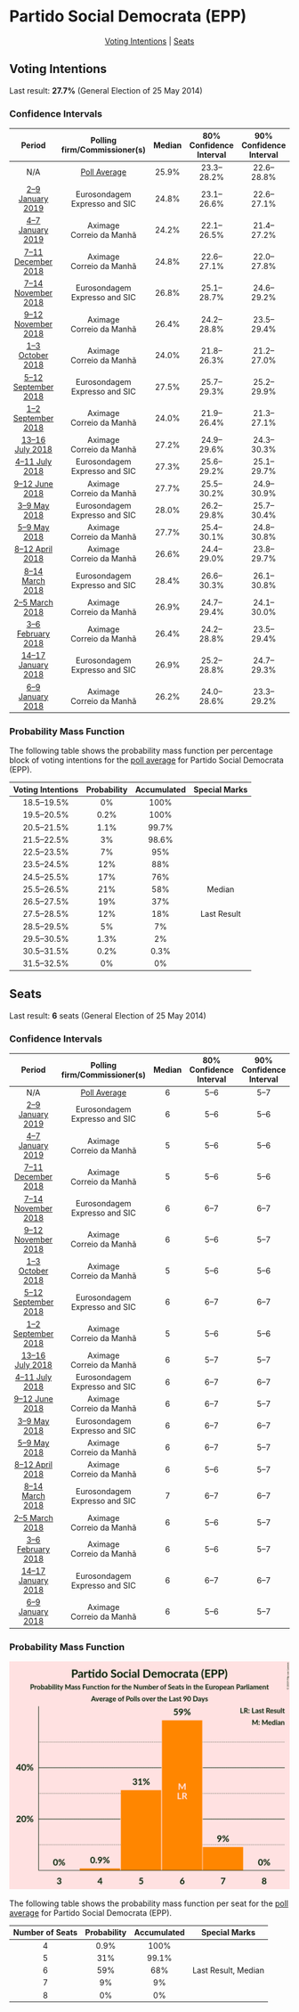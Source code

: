 # Partido Social Democrata (EPP)

<p align="center"><a href="#voting-intentions">Voting Intentions</a> | <a href="#seats">Seats</a></p>

## Voting Intentions

Last result: **27.7%** (General Election of 25 May 2014)

### Confidence Intervals

| Period     | Polling firm/Commissioner(s) | Median | 80% Confidence Interval | 90% Confidence Interval | 95% Confidence Interval | 99% Confidence Interval |
|:----------:|:----------------:|:-----------:|:-----------------------:|:-----------------------:|:-----------------------:|:-----------------------:|
| N/A | [Poll Average](average.html) | 25.9% | 23.3–28.2% | 22.6–28.8% | 22.0–29.3% | 20.9–30.2% |
| [2–9 January 2019](2019-01-09-Eurosondagem.html) | Eurosondagem <br> Expresso and SIC | 24.8% | 23.1–26.6% | 22.6–27.1% | 22.2–27.5% | 21.4–28.4% |
| [4–7 January 2019](2019-01-07-Aximage.html) | Aximage <br> Correio da Manhã | 24.2% | 22.1–26.5% | 21.4–27.2% | 20.9–27.7% | 20.0–28.9% |
| [7–11 December 2018](2018-12-11-Aximage.html) | Aximage <br> Correio da Manhã | 24.8% | 22.6–27.1% | 22.0–27.8% | 21.5–28.4% | 20.5–29.5% |
| [7–14 November 2018](2018-11-14-Eurosondagem.html) | Eurosondagem <br> Expresso and SIC | 26.8% | 25.1–28.7% | 24.6–29.2% | 24.2–29.6% | 23.4–30.5% |
| [9–12 November 2018](2018-11-12-Aximage.html) | Aximage <br> Correio da Manhã | 26.4% | 24.2–28.8% | 23.5–29.4% | 23.0–30.0% | 22.0–31.2% |
| [1–3 October 2018](2018-10-03-Aximage.html) | Aximage <br> Correio da Manhã | 24.0% | 21.8–26.3% | 21.2–27.0% | 20.7–27.5% | 19.7–28.7% |
| [5–12 September 2018](2018-09-12-Eurosondagem.html) | Eurosondagem <br> Expresso and SIC | 27.5% | 25.7–29.3% | 25.2–29.9% | 24.8–30.3% | 24.0–31.2% |
| [1–2 September 2018](2018-09-02-Aximage.html) | Aximage <br> Correio da Manhã | 24.0% | 21.9–26.4% | 21.3–27.1% | 20.8–27.6% | 19.8–28.8% |
| [13–16 July 2018](2018-07-16-Aximage.html) | Aximage <br> Correio da Manhã | 27.2% | 24.9–29.6% | 24.3–30.3% | 23.8–30.9% | 22.7–32.1% |
| [4–11 July 2018](2018-07-11-Eurosondagem.html) | Eurosondagem <br> Expresso and SIC | 27.3% | 25.6–29.2% | 25.1–29.7% | 24.6–30.1% | 23.8–31.0% |
| [9–12 June 2018](2018-06-12-Aximage.html) | Aximage <br> Correio da Manhã | 27.7% | 25.5–30.2% | 24.9–30.9% | 24.3–31.5% | 23.3–32.6% |
| [3–9 May 2018](2018-05-09-Eurosondagem.html) | Eurosondagem <br> Expresso and SIC | 28.0% | 26.2–29.8% | 25.7–30.4% | 25.3–30.8% | 24.5–31.7% |
| [5–9 May 2018](2018-05-09-Aximage.html) | Aximage <br> Correio da Manhã | 27.7% | 25.4–30.1% | 24.8–30.8% | 24.2–31.4% | 23.2–32.6% |
| [8–12 April 2018](2018-04-12-Aximage.html) | Aximage <br> Correio da Manhã | 26.6% | 24.4–29.0% | 23.8–29.7% | 23.2–30.3% | 22.2–31.5% |
| [8–14 March 2018](2018-03-14-Eurosondagem.html) | Eurosondagem <br> Expresso and SIC | 28.4% | 26.6–30.3% | 26.1–30.8% | 25.7–31.3% | 24.9–32.2% |
| [2–5 March 2018](2018-03-05-Aximage.html) | Aximage <br> Correio da Manhã | 26.9% | 24.7–29.4% | 24.1–30.0% | 23.5–30.6% | 22.5–31.8% |
| [3–6 February 2018](2018-02-06-Aximage.html) | Aximage <br> Correio da Manhã | 26.4% | 24.2–28.8% | 23.5–29.4% | 23.0–30.0% | 22.0–31.2% |
| [14–17 January 2018](2018-01-17-Eurosondagem.html) | Eurosondagem <br> Expresso and SIC | 26.9% | 25.2–28.8% | 24.7–29.3% | 24.3–29.7% | 23.5–30.6% |
| [6–9 January 2018](2018-01-09-Aximage.html) | Aximage <br> Correio da Manhã | 26.2% | 24.0–28.6% | 23.3–29.2% | 22.8–29.8% | 21.8–31.0% |

### Probability Mass Function

The following table shows the probability mass function per percentage block of voting intentions for the [poll average](average.html) for Partido Social Democrata (EPP).

| Voting Intentions | Probability | Accumulated | Special Marks |
|:-----------------:|:-----------:|:-----------:|:-------------:|
| 18.5–19.5% | 0% | 100% |  |
| 19.5–20.5% | 0.2% | 100% |  |
| 20.5–21.5% | 1.1% | 99.7% |  |
| 21.5–22.5% | 3% | 98.6% |  |
| 22.5–23.5% | 7% | 95% |  |
| 23.5–24.5% | 12% | 88% |  |
| 24.5–25.5% | 17% | 76% |  |
| 25.5–26.5% | 21% | 58% | Median |
| 26.5–27.5% | 19% | 37% |  |
| 27.5–28.5% | 12% | 18% | Last Result |
| 28.5–29.5% | 5% | 7% |  |
| 29.5–30.5% | 1.3% | 2% |  |
| 30.5–31.5% | 0.2% | 0.3% |  |
| 31.5–32.5% | 0% | 0% |  |


## Seats

Last result: **6** seats (General Election of 25 May 2014)

### Confidence Intervals

| Period     | Polling firm/Commissioner(s) | Median | 80% Confidence Interval | 90% Confidence Interval | 95% Confidence Interval | 99% Confidence Interval |
|:----------:|:----------------:|:------:|:-----------------------:|:-----------------------:|:-----------------------:|:-----------------------:|
| N/A | [Poll Average](average.html) | 6 | 5–6 | 5–7 | 5–7 | 4–7 |
| [2–9 January 2019](2019-01-09-Eurosondagem.html) | Eurosondagem <br> Expresso and SIC | 6 | 5–6 | 5–6 | 5–7 | 5–7 |
| [4–7 January 2019](2019-01-07-Aximage.html) | Aximage <br> Correio da Manhã | 5 | 5–6 | 5–6 | 5–6 | 4–7 |
| [7–11 December 2018](2018-12-11-Aximage.html) | Aximage <br> Correio da Manhã | 5 | 5–6 | 5–6 | 5–6 | 4–7 |
| [7–14 November 2018](2018-11-14-Eurosondagem.html) | Eurosondagem <br> Expresso and SIC | 6 | 6–7 | 6–7 | 5–7 | 5–7 |
| [9–12 November 2018](2018-11-12-Aximage.html) | Aximage <br> Correio da Manhã | 6 | 5–6 | 5–7 | 5–7 | 5–7 |
| [1–3 October 2018](2018-10-03-Aximage.html) | Aximage <br> Correio da Manhã | 5 | 5–6 | 5–6 | 4–6 | 4–6 |
| [5–12 September 2018](2018-09-12-Eurosondagem.html) | Eurosondagem <br> Expresso and SIC | 6 | 6–7 | 6–7 | 6–7 | 5–7 |
| [1–2 September 2018](2018-09-02-Aximage.html) | Aximage <br> Correio da Manhã | 5 | 5–6 | 5–6 | 4–6 | 4–6 |
| [13–16 July 2018](2018-07-16-Aximage.html) | Aximage <br> Correio da Manhã | 6 | 5–7 | 5–7 | 5–7 | 5–7 |
| [4–11 July 2018](2018-07-11-Eurosondagem.html) | Eurosondagem <br> Expresso and SIC | 6 | 6–7 | 6–7 | 5–7 | 5–7 |
| [9–12 June 2018](2018-06-12-Aximage.html) | Aximage <br> Correio da Manhã | 6 | 6–7 | 5–7 | 5–7 | 5–7 |
| [3–9 May 2018](2018-05-09-Eurosondagem.html) | Eurosondagem <br> Expresso and SIC | 6 | 6–7 | 6–7 | 6–7 | 5–7 |
| [5–9 May 2018](2018-05-09-Aximage.html) | Aximage <br> Correio da Manhã | 6 | 6–7 | 5–7 | 5–7 | 5–7 |
| [8–12 April 2018](2018-04-12-Aximage.html) | Aximage <br> Correio da Manhã | 6 | 5–6 | 5–7 | 5–7 | 5–7 |
| [8–14 March 2018](2018-03-14-Eurosondagem.html) | Eurosondagem <br> Expresso and SIC | 7 | 6–7 | 6–7 | 6–7 | 6–8 |
| [2–5 March 2018](2018-03-05-Aximage.html) | Aximage <br> Correio da Manhã | 6 | 5–6 | 5–7 | 5–7 | 5–7 |
| [3–6 February 2018](2018-02-06-Aximage.html) | Aximage <br> Correio da Manhã | 6 | 5–6 | 5–7 | 5–7 | 5–7 |
| [14–17 January 2018](2018-01-17-Eurosondagem.html) | Eurosondagem <br> Expresso and SIC | 6 | 6–7 | 6–7 | 5–7 | 5–7 |
| [6–9 January 2018](2018-01-09-Aximage.html) | Aximage <br> Correio da Manhã | 6 | 5–6 | 5–7 | 5–7 | 5–7 |

### Probability Mass Function

![Graph with seats probability mass function not yet produced](average-seats-pmf-partidosocialdemocrataepp.png "Seats Probability Mass Function")

The following table shows the probability mass function per seat for the [poll average](average.html) for Partido Social Democrata (EPP).

| Number of Seats | Probability | Accumulated | Special Marks |
|:---------------:|:-----------:|:-----------:|:-------------:|
| 4 | 0.9% | 100% |  |
| 5 | 31% | 99.1% |  |
| 6 | 59% | 68% | Last Result, Median |
| 7 | 9% | 9% |  |
| 8 | 0% | 0% |  |


